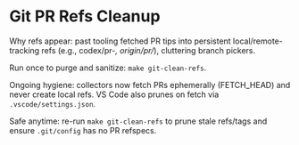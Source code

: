 # Git PR Refs Cleanup

Why refs appear: past tooling fetched PR tips into persistent local/remote-tracking refs (e.g., codex/pr-*, origin/pr/*), cluttering branch pickers.

Run once to purge and sanitize: `make git-clean-refs`.

Ongoing hygiene: collectors now fetch PRs ephemerally (FETCH_HEAD) and never create local refs. VS Code also prunes on fetch via `.vscode/settings.json`.

Safe anytime: re-run `make git-clean-refs` to prune stale refs/tags and ensure `.git/config` has no PR refspecs.
